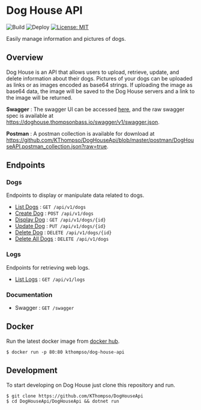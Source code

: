 # Dog House API
![Build](https://github.com/KThompso/DogHouseApi/workflows/Build/badge.svg?branch=master)
![Deploy](https://github.com/KThompso/DogHouseApi/workflows/Deploy/badge.svg?branch=master)
[![License: MIT](https://img.shields.io/badge/License-MIT-yellow.svg)](https://opensource.org/licenses/MIT)

Easily manage information and pictures of dogs.

## Overview

Dog House is an API that allows users to upload, retrieve, update, and delete information about their dogs.  Pictures of your dogs can be uploaded as links or as images encoded as base64 strings.  If uploading the image as base64 data, the image will be saved to the Dog House servers and a link to the image will be returned.

**Swagger** : The swagger UI can be accessed [here][swagger-ui], and the raw swagger spec is available at <https://doghouse.thompsonbass.io/swagger/v1/swagger.json>.

**Postman** : A postman collection is available for download at <https://github.com/KThompso/DogHouseApi/blob/master/postman/DogHouseAPI.postman_collection.json?raw=true>.

## Endpoints

### Dogs

Endpoints to display or manipulate data related to dogs.

- [List Dogs](apidocs/api/v1/dogs/get.md) : `GET /api/v1/dogs`
- [Create Dog](apidocs/api/v1/dogs/post.md) : `POST /api/v1/dogs`
- [Display Dog](apidocs/api/v1/dogs/id/get.md) : `GET /api/v1/dogs/{id}`
- [Update Dog](apidocs/api/v1/dogs/id/put.md) : `PUT /api/v1/dogs/{id}`
- [Delete Dog](apidocs/api/v1/dogs/id/delete.md) : `DELETE /api/v1/dogs/{id}`
- [Delete All Dogs](apidocs/api/v1/dogs/delete.md) : `DELETE /api/v1/dogs`

### Logs

Endpoints for retrieving web logs.

- [List Logs](apidocs/api/v1/logs/get.md) : `GET /api/v1/logs`

### Documentation

- Swagger : `GET /swagger`

## Docker

Run the latest docker image from [docker hub][docker-hub].

```
$ docker run -p 80:80 kthompso/dog-house-api
```

## Development

To start developing on Dog House just clone this repository and run.

```
$ git clone https://github.com/KThompso/DogHouseApi
$ cd DogHouseApi/DogHouseApi && dotnet run
```

[docker-hub]: https://hub.docker.com/repository/docker/kthompso/dog-house-api
[dog-house-base]: https://doghouse.thompsonbass.io/api/v1/dogs
[postman-docs]: https://github.com/KThompso/DogHouseApi/blob/master/postman/DogHouseAPI.postman_collection.json?raw=true
[swagger-ui]: https://doghouse.thompsonbass.io/swagger/index.html
[swagger-raw]: https://doghouse.thompsonbass.io/swagger/v1/swagger.json
